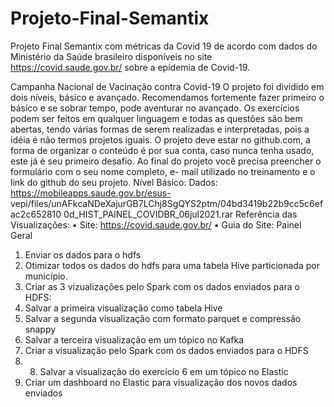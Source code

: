 # Projeto-Final-Semantix
Projeto Final Semantix com métricas da Covid 19 de acordo com dados do Ministério da Saúde brasileiro disponíveis no site  https://covid.saude.gov.br/ 
sobre a epidemia de Covid-19. 

Campanha Nacional de Vacinação contra Covid-19
O projeto foi dividido em dois níveis, básico e avançado. Recomendamos fortemente fazer primeiro o básico e se sobrar tempo, pode aventurar no avançado.
Os exercícios podem ser feitos em qualquer linguagem e todas as questões são bem abertas, tendo várias formas de serem realizadas e interpretadas, pois a idéia é não termos projetos iguais.
O projeto deve estar no github.com, a forma de organizar o conteúdo é por sua conta, caso nunca tenha usado, este já é seu primeiro desafio.
Ao final do projeto você precisa preencher o formulário com o seu nome completo, e- mail utilizado no treinamento e o link do github do seu projeto.
Nível Básico:
Dados: https://mobileapps.saude.gov.br/esus- vepi/files/unAFkcaNDeXajurGB7LChj8SgQYS2ptm/04bd3419b22b9cc5c6efac2c652810 0d_HIST_PAINEL_COVIDBR_06jul2021.rar
Referência das Visualizações:
• Site: https://covid.saude.gov.br/
• Guia do Site: Painel Geral
1. Enviar os dados para o hdfs
2. Otimizar todos os dados do hdfs para uma tabela Hive particionada por
município.
3. Criar as 3 vizualizações pelo Spark com os dados enviados para o HDFS:
4. Salvar a primeira visualização como tabela Hive
5. Salvar a segunda visualização com formato parquet e compressão snappy
6. Salvar a terceira visualização em um tópico no Kafka
7. Criar a visualização pelo Spark com os dados enviados para o HDFS
8. 8. Salvar a visualização do exercício 6 em um tópico no Elastic
9. Criar um dashboard no Elastic para visualização dos novos dados enviados
